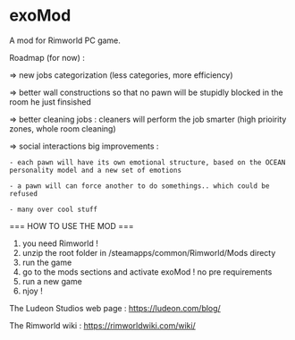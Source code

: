 # exoMod
A mod for Rimworld PC game.

Roadmap (for now) :

 => new jobs categorization (less categories, more efficiency)

 => better wall constructions so that no pawn will be stupidly blocked in the room he just finsished
 
 => better cleaning jobs : cleaners will perform the job smarter (high prioirity zones, whole room cleaning) 
 
 => social interactions big improvements :  
 
    - each pawn will have its own emotional structure, based on the OCEAN personality model and a new set of emotions
    
    - a pawn will can force another to do somethings.. which could be refused
    
    - many over cool stuff

=== HOW TO USE THE MOD ===
1. you need Rimworld !
2. unzip the root folder in /steamapps/common/Rimworld/Mods directy
3. run the game
4. go to the mods sections and activate exoMod ! no pre requirements
5. run a new game
6. njoy !

The Ludeon Studios web page : https://ludeon.com/blog/

The Rimworld wiki : https://rimworldwiki.com/wiki/
